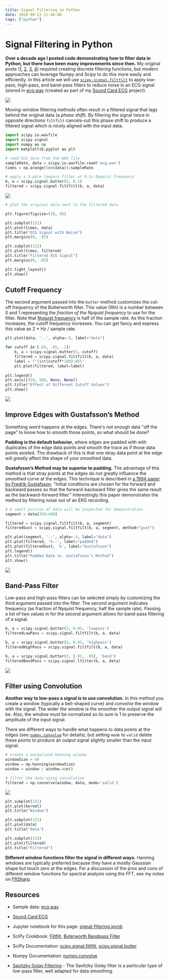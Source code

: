 ```yaml
---
title: Signal Filtering in Python
date: 2020-09-23 21:46:00
tags: ["python"]
---
```


# Signal Filtering in Python

**Over a decade ago I posted code demonstrating how to filter data in Python, but there have been many improvements since then.** My original posts ([1](https://swharden.com/blog/2008-11-17-linear-data-smoothing-in-python/), [2](https://swharden.com/blog/2009-01-21-signal-filtering-with-python/), [3](https://swharden.com/blog/2010-06-20-smoothing-window-data-averaging-in-python-moving-triangle-tecnique/), [4](https://swharden.com/blog/2010-06-24-detrending-data-in-python-with-numpy/)) required creating discrete filtering functions, but modern approaches can leverage Numpy and Scipy to do this more easily and efficiently. In this article we will use [`scipy.signal.filtfilt`](https://docs.scipy.org/doc/scipy/reference/generated/scipy.signal.filtfilt.html) to apply low-pass, high-pass, and band-pass filters to reduce noise in an ECG signal (stored in [ecg.wav](ecg.wav) (created as part of my [Sound Card ECG](https://swharden.com/blog/2019-03-15-sound-card-ecg-with-ad8232/) project).

<div class="text-center">

![](signal-lowpass-filter.png)

</div>

Moving-window filtering methods often result in a filtered signal that lags behind the original data (a _phase shift_). By filtering the signal twice in opposite directions `filtfilt` cancels-out this phase shift to produce a filtered signal which is nicely aligned with the input data.

```python
import scipy.io.wavfile
import scipy.signal
import numpy as np
import matplotlib.pyplot as plt

# read ECG data from the WAV file
sampleRate, data = scipy.io.wavfile.read('ecg.wav')
times = np.arange(len(data))/sampleRate

# apply a 3-pole lowpass filter at 0.1x Nyquist frequency
b, a = scipy.signal.butter(3, 0.1)
filtered = scipy.signal.filtfilt(b, a, data)
```

<div class="text-center">

![](signal-lowpass-ecg.png)

</div>

```python
# plot the original data next to the filtered data

plt.figure(figsize=(10, 4))

plt.subplot(121)
plt.plot(times, data)
plt.title("ECG Signal with Noise")
plt.margins(0, .05)

plt.subplot(122)
plt.plot(times, filtered)
plt.title("Filtered ECG Signal")
plt.margins(0, .05)

plt.tight_layout()
plt.show()
```

## Cutoff Frequency

The second argument passed into the `butter` method customizes the cut-off frequency of the Butterworth filter. This value (Wn) is a number between 0 and 1 representing the _fraction of the Nyquist frequency_ to use for the filter. Note that [Nyquist frequency](https://en.wikipedia.org/wiki/Nyquist_frequency) is half of the sample rate. As this fraction increases, the cutoff frequency increases. You can get fancy and express this value as 2 * Hz / sample rate.

```python
plt.plot(data, '.-', alpha=.5, label="data")

for cutoff in [.03, .05, .1]:
    b, a = scipy.signal.butter(3, cutoff)
    filtered = scipy.signal.filtfilt(b, a, data)
    label = f"{int(cutoff*100):d}%"
    plt.plot(filtered, label=label)
    
plt.legend()
plt.axis([350, 500, None, None])
plt.title("Effect of Different Cutoff Values")
plt.show()
```

<div class="text-center">

![](signal-lowpass-cutoff.png)

</div>

## Improve Edges with Gustafsson’s Method

Something weird happens at the edges. There's not enough data "off the page" to know how to smooth those points, so what should be done? 

**Padding is the default behavior,** where edges are padded with with duplicates of the edge data points and smooth the trace as if those data points existed. The drawback of this is that one stray data point at the edge will greatly affect the shape of your smoothed data.

**Gustafsson’s Method may be superior to padding.** The advantage of this method is that stray points at the edges do not greatly influence the smoothed curve at the edges. This technique is described in [a 1994 paper by Fredrik Gustafsson](https://ieeexplore.ieee.org/stamp/stamp.jsp?tp=&arnumber=492552). "Initial conditions are chosen for the forward and backward passes so that the forward-backward filter gives the same result as the backward-forward filter." Interestingly this paper demonstrates the method by filtering noise out of an EKG recording.

```python
# A small portion of data will be inspected for demonstration
segment = data[350:400]

filtered = scipy.signal.filtfilt(b, a, segment)
filteredGust = scipy.signal.filtfilt(b, a, segment, method="gust")

plt.plot(segment, '.-', alpha=.5, label="data")
plt.plot(filtered, 'k--', label="padded")
plt.plot(filteredGust, 'k', label="Gustafsson")
plt.legend()
plt.title("Padded Data vs. Gustafsson’s Method")
plt.show()
```

<div class="text-center">

![](signal-method-gust.png)

</div>

## Band-Pass Filter

Low-pass and high-pass filters can be selected simply by customizing the third argument passed into the filter. The second argument indicates frequency (as fraction of Nyquist frequency, half the sample rate). Passing a list of two values in for the second argument allows for band-pass filtering of a signal.

```python
b, a = scipy.signal.butter(3, 0.05, 'lowpass')
filteredLowPass = scipy.signal.filtfilt(b, a, data)

b, a = scipy.signal.butter(3, 0.05, 'highpass')
filteredHighPass = scipy.signal.filtfilt(b, a, data)

b, a = scipy.signal.butter(3, [.01, .05], 'band')
filteredBandPass = scipy.signal.lfilter(b, a, data)
```

<div class="text-center">

![](signal-lowpass-highpass-bandpass.png)

</div>

## Filter using Convolution

**Another way to low-pass a signal is to use convolution.** In this method you create a window (typically a bell-shaped curve) and _convolve_ the window with the signal. The wider the window is the smoother the output signal will be. Also, the window must be normalized so its sum is 1 to preserve the amplitude of the input signal.

There are different ways to handle what happens to data points at the edges (see [`numpy.convolve`](https://numpy.org/doc/stable/reference/generated/numpy.convolve.html) for details), but setting `mode` to `valid` delete these points to produce an output signal slightly smaller than the input signal.

```python
# create a normalized Hanning window
windowSize = 40
window = np.hanning(windowSize)
window = window / window.sum()

# filter the data using convolution
filtered = np.convolve(window, data, mode='valid')
```

<div class="text-center">

![](signal-convolution-filter.png)

</div>

```python
plt.subplot(131)
plt.plot(kernel)
plt.title("Window")

plt.subplot(132)
plt.plot(data)
plt.title("Data")

plt.subplot(133)
plt.plot(filtered)
plt.title("Filtered")
```

**Different window functions filter the signal in different ways.** Hanning windows are typically preferred because they have a mostly Gaussian shape but touch zero at the edges. For a discussion of the pros and cons of different window functions for spectral analysis using the FFT, see my notes on [FftSharp](https://github.com/swharden/FftSharp).

## Resources

* Sample data: [ecg.wav](ecg.wav)

* [Sound Card ECG](https://swharden.com/blog/2019-03-15-sound-card-ecg-with-ad8232/)

* Jupyter notebook for this page: [signal-filtering.ipynb](signal-filtering.ipynb)

* SciPy Cookbook: [Filtfilt](https://scipy-cookbook.readthedocs.io/items/FiltFilt.html), [Buterworth Bandpass Filter](https://scipy-cookbook.readthedocs.io/items/ButterworthBandpass.html)

* SciPy Documentation: [scipy.signal.filtfilt](https://docs.scipy.org/doc/scipy/reference/generated/scipy.signal.filtfilt.html), [scipy.signal.butter](https://docs.scipy.org/doc/scipy/reference/generated/scipy.signal.butter.html)

* Numpy Documentation: [numpy.convolve](https://numpy.org/doc/stable/reference/generated/numpy.convolve.html)

* [Savitzky Golay Filtering](https://scipy-cookbook.readthedocs.io/items/SavitzkyGolay.html) - The Savitzky Golay filter is a particular type of low-pass filter, well adapted for data smoothing.